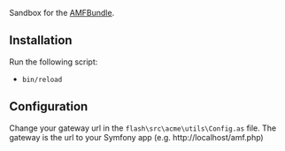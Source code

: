 Sandbox for the [AMFBundle][1].

Installation
------------

Run the following script:

 * `bin/reload`
 
Configuration
-------------

Change your gateway url in the `flash\src\acme\utils\Config.as` file.
The gateway is the url to your Symfony app (e.g. http://localhost/amf.php)

[1]: https://github.com/tecbot/AMFBundle
